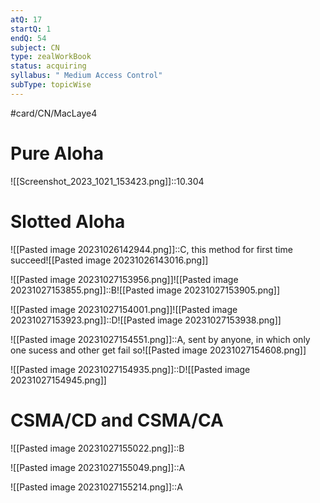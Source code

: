 ```yaml
---
atQ: 17
startQ: 1
endQ: 54
subject: CN
type: zealWorkBook
status: acquiring
syllabus: " Medium Access Control"
subType: topicWise
---
```

#card/CN/MacLaye4

# Pure Aloha 
![[Screenshot_2023_1021_153423.png]]::10.304 <!--SR:!2023-10-31,4,270-->

# Slotted Aloha
![[Pasted image 20231026142944.png]]::C, this method for first time succeed![[Pasted image 20231026143016.png]] <!--SR:!2023-10-31,4,270-->

![[Pasted image 20231027153956.png]]![[Pasted image 20231027153855.png]]::B![[Pasted image 20231027153905.png]] <!--SR:!2023-10-31,3,250-->


![[Pasted image 20231027154001.png]]![[Pasted image 20231027153923.png]]::D![[Pasted image 20231027153938.png]] <!--SR:!2023-10-31,3,250-->


![[Pasted image 20231027154551.png]]::A, sent by anyone, in which only one sucess and other get fail so![[Pasted image 20231027154608.png]] <!--SR:!2023-10-30,3,250-->


![[Pasted image 20231027154935.png]]::D![[Pasted image 20231027154945.png]]

# CSMA/CD and CSMA/CA
![[Pasted image 20231027155022.png]]::B <!--SR:!2023-10-31,4,270-->

![[Pasted image 20231027155049.png]]::A <!--SR:!2023-10-31,3,250-->

![[Pasted image 20231027155214.png]]::A <!--SR:!2023-10-31,4,270-->

